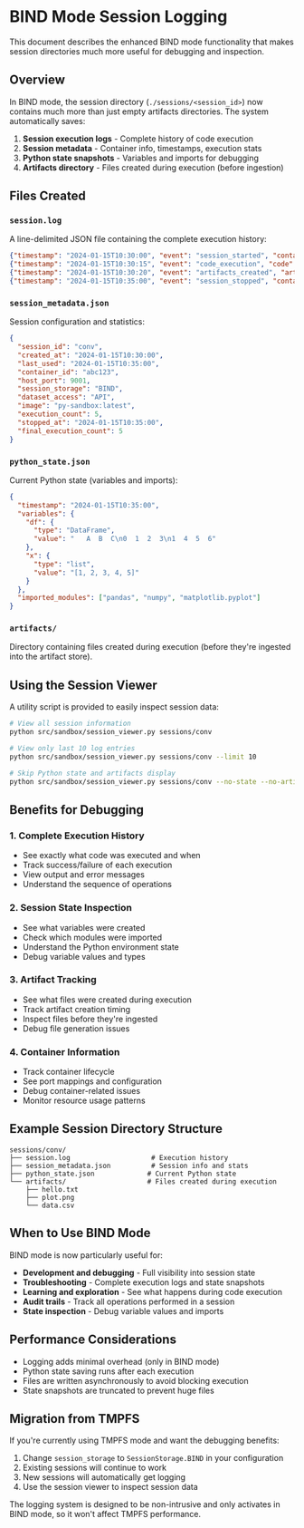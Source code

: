 # BIND Mode Session Logging

This document describes the enhanced BIND mode functionality that makes session directories much more useful for debugging and inspection.

## Overview

In BIND mode, the session directory (`./sessions/<session_id>`) now contains much more than just empty artifacts directories. The system automatically saves:

1. **Session execution logs** - Complete history of code execution
2. **Session metadata** - Container info, timestamps, execution stats
3. **Python state snapshots** - Variables and imports for debugging
4. **Artifacts directory** - Files created during execution (before ingestion)

## Files Created

### `session.log`
A line-delimited JSON file containing the complete execution history:

```json
{"timestamp": "2024-01-15T10:30:00", "event": "session_started", "container_id": "abc123", "host_port": 9001}
{"timestamp": "2024-01-15T10:30:15", "event": "code_execution", "code": "import pandas as pd\nprint('Hello')", "success": true, "stdout": "Hello\n"}
{"timestamp": "2024-01-15T10:30:20", "event": "artifacts_created", "artifact_count": 1, "artifacts": [{"id": "art_123", "filename": "plot.png", "size_bytes": 15432}]}
{"timestamp": "2024-01-15T10:35:00", "event": "session_stopped", "container_id": "abc123"}
```

### `session_metadata.json`
Session configuration and statistics:

```json
{
  "session_id": "conv",
  "created_at": "2024-01-15T10:30:00",
  "last_used": "2024-01-15T10:35:00",
  "container_id": "abc123",
  "host_port": 9001,
  "session_storage": "BIND",
  "dataset_access": "API",
  "image": "py-sandbox:latest",
  "execution_count": 5,
  "stopped_at": "2024-01-15T10:35:00",
  "final_execution_count": 5
}
```

### `python_state.json`
Current Python state (variables and imports):

```json
{
  "timestamp": "2024-01-15T10:35:00",
  "variables": {
    "df": {
      "type": "DataFrame",
      "value": "   A  B  C\n0  1  2  3\n1  4  5  6"
    },
    "x": {
      "type": "list",
      "value": "[1, 2, 3, 4, 5]"
    }
  },
  "imported_modules": ["pandas", "numpy", "matplotlib.pyplot"]
}
```

### `artifacts/`
Directory containing files created during execution (before they're ingested into the artifact store).

## Using the Session Viewer

A utility script is provided to easily inspect session data:

```bash
# View all session information
python src/sandbox/session_viewer.py sessions/conv

# View only last 10 log entries
python src/sandbox/session_viewer.py sessions/conv --limit 10

# Skip Python state and artifacts display
python src/sandbox/session_viewer.py sessions/conv --no-state --no-artifacts
```

## Benefits for Debugging

### 1. **Complete Execution History**
- See exactly what code was executed and when
- Track success/failure of each execution
- View output and error messages
- Understand the sequence of operations

### 2. **Session State Inspection**
- See what variables were created
- Check which modules were imported
- Understand the Python environment state
- Debug variable values and types

### 3. **Artifact Tracking**
- See what files were created during execution
- Track artifact creation timing
- Inspect files before they're ingested
- Debug file generation issues

### 4. **Container Information**
- Track container lifecycle
- See port mappings and configuration
- Debug container-related issues
- Monitor resource usage patterns

## Example Session Directory Structure

```
sessions/conv/
├── session.log                    # Execution history
├── session_metadata.json          # Session info and stats
├── python_state.json             # Current Python state
└── artifacts/                    # Files created during execution
    ├── hello.txt
    ├── plot.png
    └── data.csv
```

## When to Use BIND Mode

BIND mode is now particularly useful for:

- **Development and debugging** - Full visibility into session state
- **Troubleshooting** - Complete execution logs and state snapshots
- **Learning and exploration** - See what happens during code execution
- **Audit trails** - Track all operations performed in a session
- **State inspection** - Debug variable values and imports

## Performance Considerations

- Logging adds minimal overhead (only in BIND mode)
- Python state saving runs after each execution
- Files are written asynchronously to avoid blocking execution
- State snapshots are truncated to prevent huge files

## Migration from TMPFS

If you're currently using TMPFS mode and want the debugging benefits:

1. Change `session_storage` to `SessionStorage.BIND` in your configuration
2. Existing sessions will continue to work
3. New sessions will automatically get logging
4. Use the session viewer to inspect session data

The logging system is designed to be non-intrusive and only activates in BIND mode, so it won't affect TMPFS performance.
